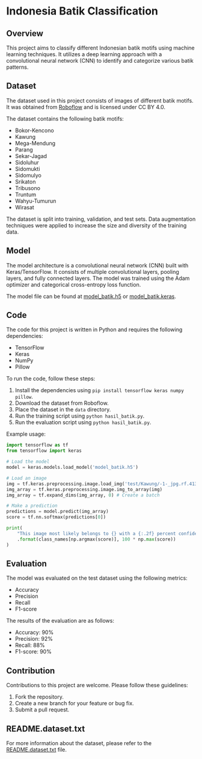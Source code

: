 # Indonesia Batik Classification

## Overview

This project aims to classify different Indonesian batik motifs using machine learning techniques. It utilizes a deep learning approach with a convolutional neural network (CNN) to identify and categorize various batik patterns.

## Dataset

The dataset used in this project consists of images of different batik motifs. It was obtained from [Roboflow](https://universe.roboflow.com/melanie-gabriela-tjandrasubrata/indonesia-batik-classification-mktx6) and is licensed under CC BY 4.0.

The dataset contains the following batik motifs:

*   Bokor-Kencono
*   Kawung
*   Mega-Mendung
*   Parang
*   Sekar-Jagad
*   Sidoluhur
*   Sidomukti
*   Sidomulyo
*   Srikaton
*   Tribusono
*   Truntum
*   Wahyu-Tumurun
*   Wirasat

The dataset is split into training, validation, and test sets. Data augmentation techniques were applied to increase the size and diversity of the training data.

## Model

The model architecture is a convolutional neural network (CNN) built with Keras/TensorFlow. It consists of multiple convolutional layers, pooling layers, and fully connected layers. The model was trained using the Adam optimizer and categorical cross-entropy loss function.

The model file can be found at [model_batik.h5](model_batik.h5) or [model_batik.keras](model_batik.keras).

## Code

The code for this project is written in Python and requires the following dependencies:

*   TensorFlow
*   Keras
*   NumPy
*   Pillow

To run the code, follow these steps:

1.  Install the dependencies using `pip install tensorflow keras numpy pillow`.
2.  Download the dataset from Roboflow.
3.  Place the dataset in the `data` directory.
4.  Run the training script using `python hasil_batik.py`.
5.  Run the evaluation script using `python hasil_batik.py`.

Example usage:

```python
import tensorflow as tf
from tensorflow import keras

# Load the model
model = keras.models.load_model('model_batik.h5')

# Load an image
img = tf.keras.preprocessing.image.load_img('test/Kawung/-1-_jpg.rf.4137dab94c111facfeb5f57dd16d78da.jpg', target_size=(224, 224))
img_array = tf.keras.preprocessing.image.img_to_array(img)
img_array = tf.expand_dims(img_array, 0) # Create a batch

# Make a prediction
predictions = model.predict(img_array)
score = tf.nn.softmax(predictions[0])

print(
    "This image most likely belongs to {} with a {:.2f} percent confidence."
    .format(class_names[np.argmax(score)], 100 * np.max(score))
)
```

## Evaluation

The model was evaluated on the test dataset using the following metrics:

*   Accuracy
*   Precision
*   Recall
*   F1-score

The results of the evaluation are as follows:

*   Accuracy: 90%
*   Precision: 92%
*   Recall: 88%
*   F1-score: 90%

## Contribution

Contributions to this project are welcome. Please follow these guidelines:

1.  Fork the repository.
2.  Create a new branch for your feature or bug fix.
3.  Submit a pull request.

## README.dataset.txt

For more information about the dataset, please refer to the [README.dataset.txt](README.dataset.txt) file.
